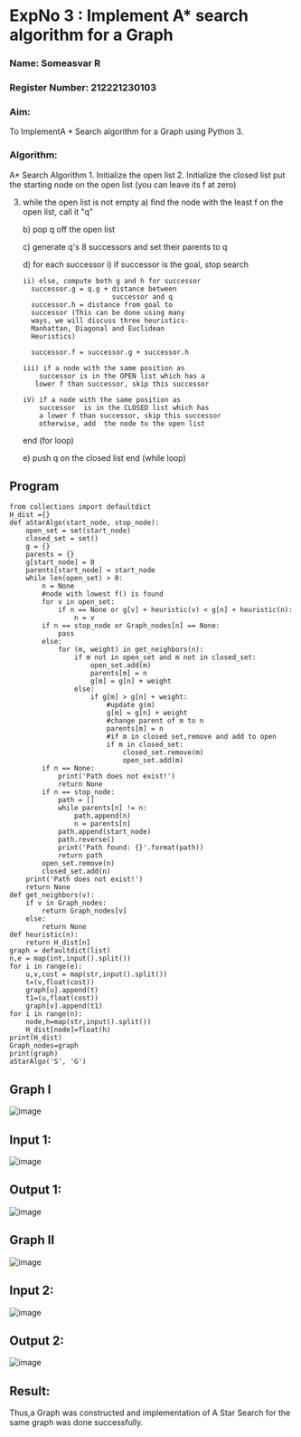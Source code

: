 <h1>ExpNo 3 : Implement A* search algorithm for a Graph</h1> 
<h3>Name: Someasvar R</h3>
<h3>Register Number: 212221230103</h3>
<H3>Aim:</H3>
<p>To ImplementA * Search algorithm for a Graph using Python 3.</p>
<H3>Algorithm:</H3>
A* Search Algorithm
1.  Initialize the open list
2.  Initialize the closed list
    put the starting node on the open 
    list (you can leave its f at zero)

3.  while the open list is not empty
    a) find the node with the least f on 
       the open list, call it "q"

    b) pop q off the open list
  
    c) generate q's 8 successors and set their 
       parents to q
   
    d) for each successor
        i) if successor is the goal, stop search
        
        ii) else, compute both g and h for successor
          successor.g = q.g + distance between 
                              successor and q
          successor.h = distance from goal to 
          successor (This can be done using many 
          ways, we will discuss three heuristics- 
          Manhattan, Diagonal and Euclidean 
          Heuristics)
          
          successor.f = successor.g + successor.h

        iii) if a node with the same position as 
            successor is in the OPEN list which has a 
           lower f than successor, skip this successor

        iV) if a node with the same position as 
            successor  is in the CLOSED list which has
            a lower f than successor, skip this successor
            otherwise, add  the node to the open list
     end (for loop)
  
    e) push q on the closed list
    end (while loop)
    
<h2>Program</h2>

```
from collections import defaultdict
H_dist ={}
def aStarAlgo(start_node, stop_node):
    open_set = set(start_node)
    closed_set = set()
    g = {}              
    parents = {}         
    g[start_node] = 0
    parents[start_node] = start_node
    while len(open_set) > 0:
        n = None
        #node with lowest f() is found
        for v in open_set:
            if n == None or g[v] + heuristic(v) < g[n] + heuristic(n):
                n = v
        if n == stop_node or Graph_nodes[n] == None:
            pass
        else:
            for (m, weight) in get_neighbors(n):
                if m not in open_set and m not in closed_set:
                    open_set.add(m)
                    parents[m] = n
                    g[m] = g[n] + weight
                else:
                    if g[m] > g[n] + weight:
                        #update g(m)
                        g[m] = g[n] + weight
                        #change parent of m to n
                        parents[m] = n
                        #if m in closed set,remove and add to open
                        if m in closed_set:
                            closed_set.remove(m)
                            open_set.add(m)
        if n == None:
            print('Path does not exist!')
            return None
        if n == stop_node:
            path = []
            while parents[n] != n:
                path.append(n)
                n = parents[n]
            path.append(start_node)
            path.reverse()
            print('Path found: {}'.format(path))
            return path
        open_set.remove(n)
        closed_set.add(n)
    print('Path does not exist!')
    return None
def get_neighbors(v):
    if v in Graph_nodes:
        return Graph_nodes[v]
    else:
        return None
def heuristic(n):
    return H_dist[n]
graph = defaultdict(list)
n,e = map(int,input().split())
for i in range(e):
    u,v,cost = map(str,input().split())
    t=(v,float(cost))
    graph[u].append(t)
    t1=(u,float(cost))
    graph[v].append(t1)
for i in range(n):
    node,h=map(str,input().split())
    H_dist[node]=float(h)
print(H_dist)
Graph_nodes=graph
print(graph)
aStarAlgo('S', 'G')

```
<h2> Graph I</h2>


![image](https://github.com/SaiDarshan2003/19AI405FUNDAMENTALSOFARTIFICIALINTELLIGENCE/assets/94692595/230b39db-f351-4abe-a4ad-cc1be52b3d09)


<h2>Input 1:</h2>

![image](https://github.com/SOMEASVAR/19AI405FUNDAMENTALSOFARTIFICIALINTELLIGENCE/assets/93434149/7cfd7fd4-fa9b-4544-936c-db7486fc2f7c)




<h2>Output 1:</h2>

![image](https://github.com/SOMEASVAR/19AI405FUNDAMENTALSOFARTIFICIALINTELLIGENCE/assets/93434149/9ad2c3b5-0b01-416e-8169-b525a09aa4ab)



<h2>Graph II</h2>

![image](https://github.com/SaiDarshan2003/19AI405FUNDAMENTALSOFARTIFICIALINTELLIGENCE/assets/94692595/844d075c-1863-4018-b342-01c1135eb844)


<h2>Input 2:</h2>

![image](https://github.com/SOMEASVAR/19AI405FUNDAMENTALSOFARTIFICIALINTELLIGENCE/assets/93434149/46d16b7c-2738-4e4d-864f-c51f441a8725)



<h2>Output 2:</h2>

![image](https://github.com/SOMEASVAR/19AI405FUNDAMENTALSOFARTIFICIALINTELLIGENCE/assets/93434149/d68ff3ed-8368-42f6-b063-0da2887ce07a)



<h2>Result:</h2>
Thus,a Graph was constructed and implementation of A Star Search for the same graph was done successfully.
